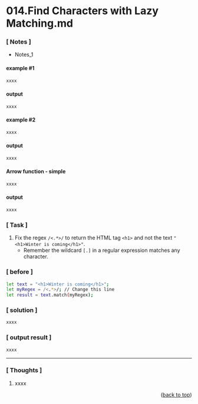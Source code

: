 <a name="topage"></a>

# 014.Find Characters with Lazy Matching.md

### [ Notes ]
  * Notes_1

#### example #1

```sh
xxxx
```

#### output
```sh
xxxx
```

#### example #2

```sh
xxxx
```

#### output
```sh
xxxx
```

#### Arrow function - simple

```sh
xxxx
```

#### output
```sh
xxxx
```

### [ Task ]
  1. Fix the regex `/<.*>/` to return the HTML tag `<h1>` and not the text `"<h1>Winter is coming</h1>"`.
     * Remember the wildcard `[.]` in a regular expression matches any character.

### [ before ]

```sh
let text = "<h1>Winter is coming</h1>";
let myRegex = /<.*>/; // Change this line
let result = text.match(myRegex);
```

### [ solution ]

```sh
xxxx
```

### [ output result ]

```sh
xxxx
```

-----

### [ Thoughts ]

  1. xxxx
  

<p align="right">(<a href="#topage">back to top</a>)</p>
<br/>
<br/>
